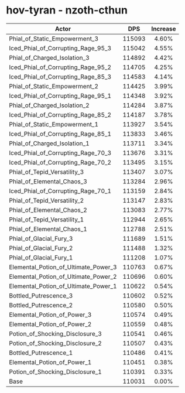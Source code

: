 # hov-tyran - nzoth-cthun
| Actor | DPS | Increase |
|---|:---:|:---:|
|Phial_of_Static_Empowerment_3|115093|4.60%|
|Iced_Phial_of_Corrupting_Rage_95_3|115042|4.55%|
|Phial_of_Charged_Isolation_3|114892|4.42%|
|Iced_Phial_of_Corrupting_Rage_95_2|114705|4.25%|
|Iced_Phial_of_Corrupting_Rage_85_3|114583|4.14%|
|Phial_of_Static_Empowerment_2|114425|3.99%|
|Iced_Phial_of_Corrupting_Rage_95_1|114348|3.92%|
|Phial_of_Charged_Isolation_2|114284|3.87%|
|Iced_Phial_of_Corrupting_Rage_85_2|114187|3.78%|
|Phial_of_Static_Empowerment_1|113927|3.54%|
|Iced_Phial_of_Corrupting_Rage_85_1|113833|3.46%|
|Phial_of_Charged_Isolation_1|113711|3.34%|
|Iced_Phial_of_Corrupting_Rage_70_3|113676|3.31%|
|Iced_Phial_of_Corrupting_Rage_70_2|113495|3.15%|
|Phial_of_Tepid_Versatility_3|113407|3.07%|
|Phial_of_Elemental_Chaos_3|113284|2.96%|
|Iced_Phial_of_Corrupting_Rage_70_1|113159|2.84%|
|Phial_of_Tepid_Versatility_2|113147|2.83%|
|Phial_of_Elemental_Chaos_2|113083|2.77%|
|Phial_of_Tepid_Versatility_1|112944|2.65%|
|Phial_of_Elemental_Chaos_1|112788|2.51%|
|Phial_of_Glacial_Fury_3|111689|1.51%|
|Phial_of_Glacial_Fury_2|111488|1.32%|
|Phial_of_Glacial_Fury_1|111208|1.07%|
|Elemental_Potion_of_Ultimate_Power_3|110763|0.67%|
|Elemental_Potion_of_Ultimate_Power_2|110696|0.60%|
|Elemental_Potion_of_Ultimate_Power_1|110622|0.54%|
|Bottled_Putrescence_3|110602|0.52%|
|Bottled_Putrescence_2|110580|0.50%|
|Elemental_Potion_of_Power_3|110574|0.49%|
|Elemental_Potion_of_Power_2|110559|0.48%|
|Potion_of_Shocking_Disclosure_3|110541|0.46%|
|Potion_of_Shocking_Disclosure_2|110507|0.43%|
|Bottled_Putrescence_1|110486|0.41%|
|Elemental_Potion_of_Power_1|110451|0.38%|
|Potion_of_Shocking_Disclosure_1|110391|0.33%|
|Base|110031|0.00%|
